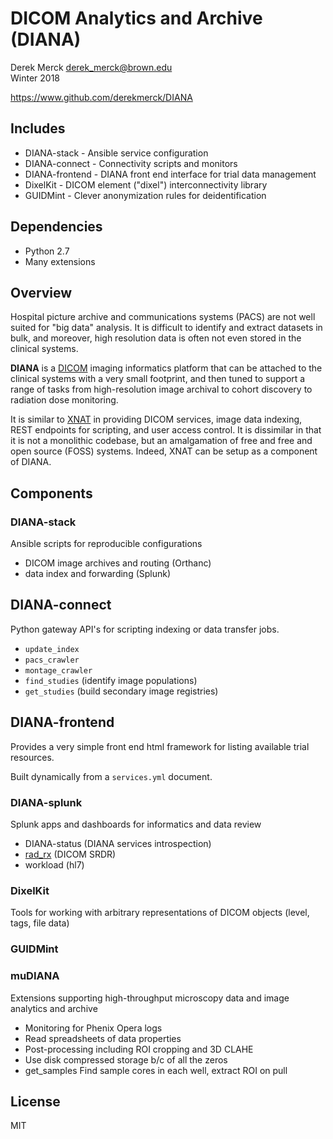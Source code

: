 # DICOM Analytics and Archive (DIANA)

Derek Merck <derek_merck@brown.edu>  
Winter 2018

<https://www.github.com/derekmerck/DIANA>

## Includes

- DIANA-stack - Ansible service configuration
- DIANA-connect - Connectivity scripts and monitors
- DIANA-frontend - DIANA front end interface for trial data management
- DixelKit - DICOM element ("dixel") interconnectivity library
- GUIDMint - Clever anonymization rules for deidentification

## Dependencies

- Python 2.7
- Many extensions


## Overview

Hospital picture archive and communications systems (PACS) are not well suited for "big data" analysis.  It is difficult to identify and extract datasets in bulk, and moreover, high resolution data is often not even stored in the clinical systems.

**DIANA** is a [DICOM][] imaging informatics platform that can be attached to the clinical systems with a very small footprint, and then tuned to support a range of tasks from high-resolution image archival to cohort discovery to radiation dose monitoring.

It is similar to [XNAT][] in providing DICOM services, image data indexing, REST endpoints for scripting, and user access control.  It is dissimilar in that it is not a monolithic codebase, but an amalgamation of free and free and open source (FOSS) systems.  Indeed, XNAT can be setup as a component of DIANA.

[DICOM]: http://dicom.nema.org
[XNAT]:  http://www.xnat.org


## Components


### DIANA-stack
Ansible scripts for reproducible configurations

* DICOM image archives and routing (Orthanc)
* data index and forwarding (Splunk)


## DIANA-connect
Python gateway API's for scripting indexing or data transfer jobs.

* `update_index`
* `pacs_crawler`
* `montage_crawler`
* `find_studies` (identify image populations)
* `get_studies` (build secondary image registries)


## DIANA-frontend

Provides a very simple front end html framework for listing available trial resources.

Built dynamically from a `services.yml` document.


### DIANA-splunk
Splunk apps and dashboards for informatics and data review

* DIANA-status (DIANA services introspection)
* [rad_rx](/apps/rad_rx) (DICOM SRDR)
* workload (hl7)


### DixelKit

Tools for working with arbitrary representations of DICOM objects (level, tags, file data)


### GUIDMint


### muDIANA
Extensions supporting high-throughput microscopy data and image analytics and archive

* Monitoring for Phenix Opera logs
* Read spreadsheets of data properties
* Post-processing including ROI cropping and 3D CLAHE
* Use disk compressed storage b/c of all the zeros
* get_samples Find sample cores in each well, extract ROI on pull


## License

MIT

